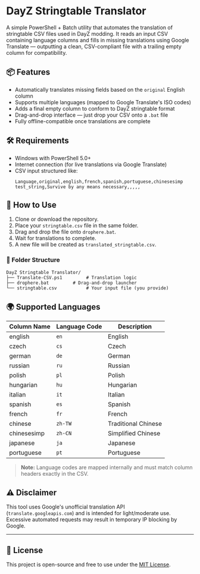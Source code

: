 # DayZ Stringtable Translator

A simple PowerShell + Batch utility that automates the translation of stringtable CSV files used in DayZ modding. It reads an input CSV containing language columns and fills in missing translations using Google Translate — outputting a clean, CSV-compliant file with a trailing empty column for compatibility.

## 📦 Features

- Automatically translates missing fields based on the `original` English column
- Supports multiple languages (mapped to Google Translate's ISO codes)
- Adds a final empty column to conform to DayZ stringtable format
- Drag-and-drop interface — just drop your CSV onto a `.bat` file
- Fully offline-compatible once translations are complete

## 🛠 Requirements

- Windows with PowerShell 5.0+
- Internet connection (for live translations via Google Translate)
- CSV input structured like:
  ```
  Language,original,english,french,spanish,portuguese,chinesesimp
  test_string,Survive by any means necessary,,,,,
  ```

## 🚀 How to Use

1. Clone or download the repository.
2. Place your `stringtable.csv` file in the same folder.
3. Drag and drop the file onto `drophere.bat`.
4. Wait for translations to complete.
5. A new file will be created as `translated_stringtable.csv`.

### 📁 Folder Structure

```
DayZ Stringtable Translator/
├── Translate-CSV.ps1         # Translation logic
├── drophere.bat         # Drag-and-drop launcher
└── stringtable.csv           # Your input file (you provide)
```

## 🌍 Supported Languages

| Column Name   | Language Code | Description        |
|---------------|----------------|--------------------|
| english       | `en`           | English            |
| czech         | `cs`           | Czech              |
| german        | `de`           | German             |
| russian       | `ru`           | Russian            |
| polish        | `pl`           | Polish             |
| hungarian     | `hu`           | Hungarian          |
| italian       | `it`           | Italian            |
| spanish       | `es`           | Spanish            |
| french        | `fr`           | French             |
| chinese       | `zh-TW`        | Traditional Chinese|
| chinesesimp   | `zh-CN`        | Simplified Chinese |
| japanese      | `ja`           | Japanese           |
| portuguese    | `pt`           | Portuguese         |

> **Note:** Language codes are mapped internally and must match column headers exactly in the CSV.

## ⚠️ Disclaimer

This tool uses Google's unofficial translation API (`translate.googleapis.com`) and is intended for light/moderate use. Excessive automated requests may result in temporary IP blocking by Google.

---

## 📄 License

This project is open-source and free to use under the [MIT License](LICENSE).